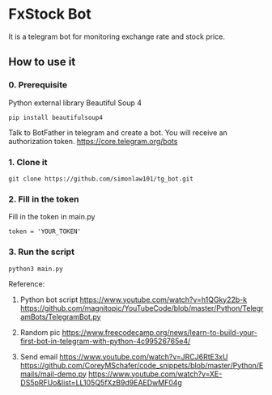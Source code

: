 # FxStock Bot

It is a telegram bot for monitoring exchange rate and stock price.

## How to use it

### 0. Prerequisite

Python external library Beautiful Soup 4
```
pip install beautifulsoup4
```

Talk to BotFather in telegram and create a bot.
You will receive an authorization token.
https://core.telegram.org/bots


### 1. Clone it
```
git clone https://github.com/simonlaw101/tg_bot.git
```

### 2. Fill in the token
Fill in the token in main.py
```
token = 'YOUR_TOKEN'
```

### 3. Run the script
```
python3 main.py
```



Reference:
1. Python bot script 
https://www.youtube.com/watch?v=h1QGky22b-k
https://github.com/magnitopic/YouTubeCode/blob/master/Python/TelegramBots/TelegramBot.py

2. Random pic
https://www.freecodecamp.org/news/learn-to-build-your-first-bot-in-telegram-with-python-4c99526765e4/

3. Send email
https://www.youtube.com/watch?v=JRCJ6RtE3xU
https://github.com/CoreyMSchafer/code_snippets/blob/master/Python/Emails/mail-demo.py
https://www.youtube.com/watch?v=XE-DS5pRFUo&list=LL105Q5fXzB9d9EAEDwMF04g

